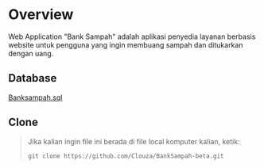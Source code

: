 # Overview
Web Application "Bank Sampah" adalah aplikasi penyedia layanan berbasis website untuk pengguna yang ingin membuang sampah dan ditukarkan dengan uang.

## Database
[Banksampah.sql](https://github.com/Clouza/BankSampah-beta/blob/master/banksampah.sql)

## Clone

> Jika kalian ingin file ini berada di file local komputer kalian, ketik: 
> 
> ` git clone https://github.com/Clouza/BankSampah-beta.git `
